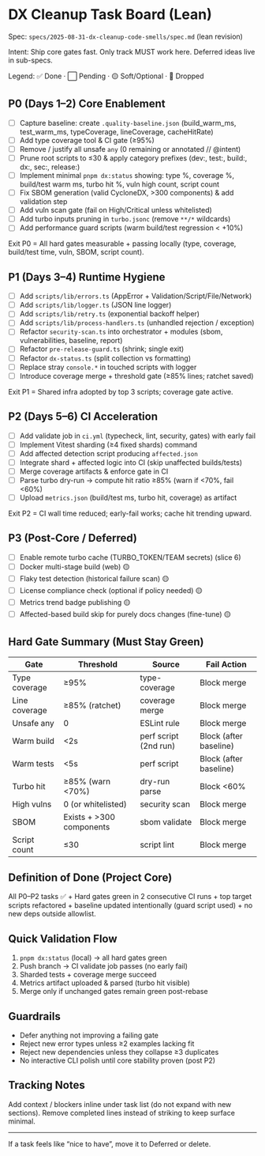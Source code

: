 # DX Cleanup Task Board (Lean)

Spec: `specs/2025-08-31-dx-cleanup-code-smells/spec.md` (lean revision)

Intent: Ship core gates fast. Only track MUST work here. Deferred ideas live in
sub-specs.

Legend: ✅ Done · ⬜ Pending · 🟡 Soft/Optional · 🚫 Dropped

## P0 (Days 1–2) Core Enablement

- [ ] Capture baseline: create `.quality-baseline.json` (build_warm_ms,
      test_warm_ms, typeCoverage, lineCoverage, cacheHitRate)
- [ ] Add type coverage tool & CI gate (≥95%)
- [ ] Remove / justify all unsafe `any` (0 remaining or annotated // @intent)
- [ ] Prune root scripts to ≤30 & apply category prefixes (dev:, test:, build:,
      dx:, sec:, release:)
- [ ] Implement minimal `pnpm dx:status` showing: type %, coverage %, build/test
      warm ms, turbo hit %, vuln high count, script count
- [ ] Fix SBOM generation (valid CycloneDX, >300 components) & add validation
      step
- [ ] Add vuln scan gate (fail on High/Critical unless whitelisted)
- [ ] Add turbo inputs pruning in `turbo.jsonc` (remove `**/*` wildcards)
- [ ] Add performance guard scripts (warm build/test regression < +10%)

Exit P0 = All hard gates measurable + passing locally (type, coverage,
build/test time, vuln, SBOM, script count).

## P1 (Days 3–4) Runtime Hygiene

- [ ] Add `scripts/lib/errors.ts` (AppError + Validation/Script/File/Network)
- [ ] Add `scripts/lib/logger.ts` (JSON line logger)
- [ ] Add `scripts/lib/retry.ts` (exponential backoff helper)
- [ ] Add `scripts/lib/process-handlers.ts` (unhandled rejection / exception)
- [ ] Refactor `security-scan.ts` into orchestrator + modules (sbom,
      vulnerabilities, baseline, report)
- [ ] Refactor `pre-release-guard.ts` (shrink; single exit)
- [ ] Refactor `dx-status.ts` (split collection vs formatting)
- [ ] Replace stray `console.*` in touched scripts with logger
- [ ] Introduce coverage merge + threshold gate (≥85% lines; ratchet saved)

Exit P1 = Shared infra adopted by top 3 scripts; coverage gate active.

## P2 (Days 5–6) CI Acceleration

- [ ] Add validate job in `ci.yml` (typecheck, lint, security, gates) with early
      fail
- [ ] Implement Vitest sharding (≥4 fixed shards) command
- [ ] Add affected detection script producing `affected.json`
- [ ] Integrate shard + affected logic into CI (skip unaffected builds/tests)
- [ ] Merge coverage artifacts & enforce gate in CI
- [ ] Parse turbo dry-run → compute hit ratio ≥85% (warn if <70%, fail <60%)
- [ ] Upload `metrics.json` (build/test ms, turbo hit, coverage) as artifact

Exit P2 = CI wall time reduced; early-fail works; cache hit trending upward.

## P3 (Post-Core / Deferred)

- [ ] Enable remote turbo cache (TURBO_TOKEN/TEAM secrets) (slice 6)
- [ ] Docker multi-stage build (web) 🟡
- [ ] Flaky test detection (historical failure scan) 🟡
- [ ] License compliance check (optional if policy needed) 🟡
- [ ] Metrics trend badge publishing 🟡
- [ ] Affected-based build skip for purely docs changes (fine-tune) 🟡

## Hard Gate Summary (Must Stay Green)

| Gate          | Threshold                | Source                | Fail Action            |
| ------------- | ------------------------ | --------------------- | ---------------------- |
| Type coverage | ≥95%                     | type-coverage         | Block merge            |
| Line coverage | ≥85% (ratchet)           | coverage merge        | Block merge            |
| Unsafe any    | 0                        | ESLint rule           | Block merge            |
| Warm build    | <2s                      | perf script (2nd run) | Block (after baseline) |
| Warm tests    | <5s                      | perf script           | Block (after baseline) |
| Turbo hit     | ≥85% (warn <70%)         | dry-run parse         | Block <60%             |
| High vulns    | 0 (or whitelisted)       | security scan         | Block merge            |
| SBOM          | Exists + >300 components | sbom validate         | Block merge            |
| Script count  | ≤30                      | script lint           | Block merge            |

## Definition of Done (Project Core)

All P0–P2 tasks ✅ + Hard gates green in 2 consecutive CI runs + top target
scripts refactored + baseline updated intentionally (guard script used) + no new
deps outside allowlist.

## Quick Validation Flow

1. `pnpm dx:status` (local) → all hard gates green
2. Push branch → CI validate job passes (no early fail)
3. Sharded tests + coverage merge succeed
4. Metrics artifact uploaded & parsed (turbo hit visible)
5. Merge only if unchanged gates remain green post-rebase

## Guardrails

- Defer anything not improving a failing gate
- Reject new error types unless ≥2 examples lacking fit
- Reject new dependencies unless they collapse ≥3 duplicates
- No interactive CLI polish until core stability proven (post P2)

## Tracking Notes

Add context / blockers inline under task list (do not expand with new sections).
Remove completed lines instead of striking to keep surface minimal.

---

If a task feels like “nice to have”, move it to Deferred or delete.
